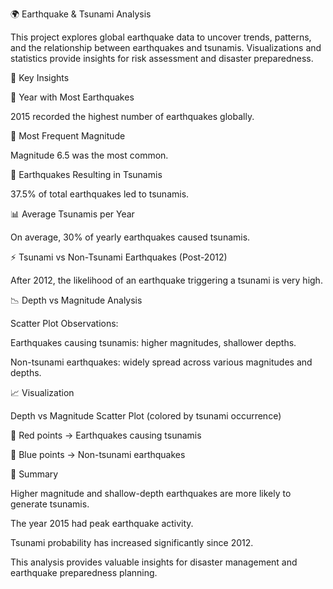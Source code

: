 🌍 Earthquake & Tsunami Analysis

This project explores global earthquake data to uncover trends, patterns, and the relationship between earthquakes and tsunamis. Visualizations and statistics provide insights for risk assessment and disaster preparedness.

🔹 Key Insights

📅 Year with Most Earthquakes

2015 recorded the highest number of earthquakes globally.

📏 Most Frequent Magnitude

Magnitude 6.5 was the most common.

🌊 Earthquakes Resulting in Tsunamis

37.5% of total earthquakes led to tsunamis.

📊 Average Tsunamis per Year

On average, 30% of yearly earthquakes caused tsunamis.

⚡ Tsunami vs Non-Tsunami Earthquakes (Post-2012)

After 2012, the likelihood of an earthquake triggering a tsunami is very high.

📉 Depth vs Magnitude Analysis

Scatter Plot Observations:

Earthquakes causing tsunamis: higher magnitudes, shallower depths.

Non-tsunami earthquakes: widely spread across various magnitudes and depths.

📈 Visualization

Depth vs Magnitude Scatter Plot (colored by tsunami occurrence)

🔴 Red points → Earthquakes causing tsunamis

🔵 Blue points → Non-tsunami earthquakes

📝 Summary

Higher magnitude and shallow-depth earthquakes are more likely to generate tsunamis.

The year 2015 had peak earthquake activity.

Tsunami probability has increased significantly since 2012.

This analysis provides valuable insights for disaster management and earthquake preparedness planning.
